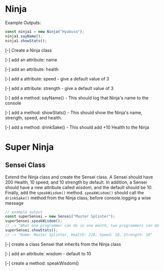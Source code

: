 # Ninja

Example Outputs:

```js
const ninja1 = new Ninja("Hyabusa");
ninja1.sayName();
ninja1.showStats();
```

[-] Create a Ninja class

[-] add an attribute: name

[-] add an attribute: health

[-] add a attribute: speed - give a default value of 3

[-] add a attribute: strength - give a default value of 3

[-] add a method: sayName() - This should log that Ninja's name to the console

[-] add a method: showStats() - This should show the Ninja's name, strength, speed, and health.

[-] add a method: drinkSake() - This should add +10 Health to the Ninja

# Super Ninja

## Sensei Class

Extend the Ninja class and create the Sensei class. A Sensei should have 200 Health, 10 speed, and 10 strength by default. In addition, a Sensei should have a new attribute called wisdom, and the default should be 10. Finally, add the `speakWisdom()` method. `speakWisdom()` should call the `drinkSake()` method from the Ninja class, before console.logging a wise message

```js
// example output
const superSensei = new Sensei("Master Splinter");
superSensei.speakWisdom();
// -> "What one programmer can do in one month, two programmers can do in two months."
superSensei.showStats();
// -> "Name: Master Splinter, Health: 210, Speed: 10, Strength: 10"
```

[-] create a class Sensei that inherits from the Ninja class

[-] add an attribute: wisdom - default to 10

[-] create a method: speakWisdom()
